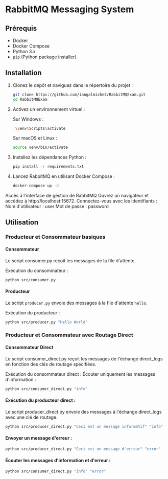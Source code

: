 # RabbitMQ Messaging System

## Prérequis

- Docker
- Docker Compose
- Python 3.x
- `pip` (Python package installer)

## Installation

1. Clonez le dépôt et naviguez dans le répertoire du projet :

    ```bash
    git clone https://github.com/iangalmiche4/RabbitMQExam.git
    cd RabbitMQExam
    ```

2. Activez un environnement virtuel :

    Sur Windows :
    ```bash
    .\venv\Scripts\activate
    ```

    Sur macOS et Linux :
    ```bash
    source venv/bin/activate
    ```

3. Installez les dépendances Python :

    ```bash
    pip install -r requirements.txt
    ```

4. Lancez RabbitMQ en utilisant Docker Compose :

    ```bash
    docker-compose up -d
    ```

Accès à l'interface de gestion de RabbitMQ
Ouvrez un navigateur et accédez à http://localhost:15672.
Connectez-vous avec les identifiants :
Nom d'utilisateur : user
Mot de passe : password

## Utilisation

### Producteur et Consommateur basiques

#### Consommateur
Le script consumer.py reçoit les messages de la file d'attente.

Exécution du consommateur :

```bash
python src/consumer.py
```

#### Producteur

Le script `producer.py` envoie des messages à la file d'attente `hello`.

Exécution du producteur :
```bash
python src/producer.py "Hello World"
```


### Producteur et Consommateur avec Routage Direct

#### Consommateur Direct
Le script consumer_direct.py reçoit les messages de l'échange direct_logs en fonction des clés de routage spécifiées.

Exécution du consommateur direct :
Écouter uniquement les messages d'information :

```bash
python src/consumer_direct.py "info"
```

#### Exécution du producteur direct :

Le script producer_direct.py envoie des messages à l'échange direct_logs avec une clé de routage.

```bash
python src/producer_direct.py "Ceci est un message informatif" "info"
```


#### Envoyer un message d'erreur :

```bash
python src/producer_direct.py "Ceci est un message d'erreur" "error"
```

#### Écouter les messages d'information et d'erreur :

```bash
python src/consumer_direct.py "info" "error"
```

